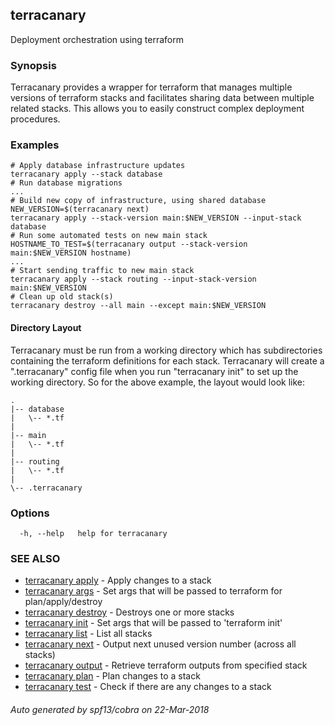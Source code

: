 ## terracanary

Deployment orchestration using terraform

### Synopsis

Terracanary provides a wrapper for terraform that manages multiple versions of terraform stacks and facilitates sharing data between multiple related stacks. This allows you to easily construct complex deployment procedures.

### Examples

```
# Apply database infrastructure updates
terracanary apply --stack database
# Run database migrations
...
# Build new copy of infrastructure, using shared database
NEW_VERSION=$(terracanary next)
terracanary apply --stack-version main:$NEW_VERSION --input-stack database
# Run some automated tests on new main stack
HOSTNAME_TO_TEST=$(terracanary output --stack-version main:$NEW_VERSION hostname)
...
# Start sending traffic to new main stack
terracanary apply --stack routing --input-stack-version main:$NEW_VERSION
# Clean up old stack(s)
terracanary destroy --all main --except main:$NEW_VERSION
```

#### Directory Layout

Terracanary must be run from a working directory which has subdirectories containing the terraform definitions for each stack. Terracanary will create a ".terracanary" config file when you run "terracanary init" to set up the working directory. So for the above example, the layout would look like:

```
.
|-- database
|   \-- *.tf
|
|-- main
|   \-- *.tf
|
|-- routing
|   \-- *.tf
|
\-- .terracanary
```

### Options

```
  -h, --help   help for terracanary
```

### SEE ALSO

* [terracanary apply](docs/terracanary_apply.md)	 - Apply changes to a stack
* [terracanary args](docs/terracanary_args.md)	 - Set args that will be passed to terraform for plan/apply/destroy
* [terracanary destroy](docs/terracanary_destroy.md)	 - Destroys one or more stacks
* [terracanary init](docs/terracanary_init.md)	 - Set args that will be passed to 'terraform init'
* [terracanary list](docs/terracanary_list.md)	 - List all stacks
* [terracanary next](docs/terracanary_next.md)	 - Output next unused version number (across all stacks)
* [terracanary output](docs/terracanary_output.md)	 - Retrieve terraform outputs from specified stack
* [terracanary plan](docs/terracanary_plan.md)	 - Plan changes to a stack
* [terracanary test](docs/terracanary_test.md)	 - Check if there are any changes to a stack

###### Auto generated by spf13/cobra on 22-Mar-2018

